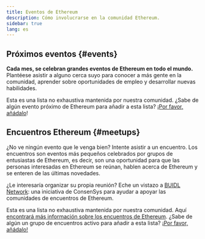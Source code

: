```yaml
---
title: Eventos de Ethereum
description: Cómo involucrarse en la comunidad Ethereum.
sidebar: true
lang: es
---
```


## Próximos eventos {#events}

**Cada mes, se celebran grandes eventos de Ethereum en todo el mundo.** Plantéese asistir a alguno cerca suyo para conocer a más gente en la comunidad, aprender sobre oportunidades de empleo y desarrollar nuevas habilidades.

<UpcomingEventsList/>

Esta es una lista no exhaustiva mantenida por nuestra comunidad. ¿Sabe de algún evento próximo de Ethereum para añadir a esta lista? [¡Por favor, añádalo](https://github.com/ethereum/ethereum-org-website/blob/dev/src/data/community-events.json)!

## Encuentros Ethereum {#meetups}

¿No ve ningún evento que le venga bien? Intente asistir a un encuentro. Los encuentros son eventos más pequeños celebrados por grupos de entusiastas de Ethereum, es decir, son una oportunidad para que las personas interesadas en Ethereum se reúnan, hablen acerca de Ethereum y se enteren de las últimas novedades.

<MeetupList />

¿Le interesaría organizar su propia reunión? Eche un vistazo a [BUIDL Network](https://consensys.net/developers/buidlnetwork/): una iniciativa de ConsenSys para ayudar a apoyar las comunidades de encuentros de Ethereum.

Esta es una lista no exhaustiva mantenida por nuestra comunidad. Aquí [encontrará más información sobre los encuentros de Ethereum](https://www.meetup.com/topics/ethereum/). ¿Sabe de algún un grupo de encuentros activo para añadir a esta lista? [¡Por favor, añádalo!](https://github.com/ethereum/ethereum-org-website/blob/dev/src/data/community-meetups.json)
